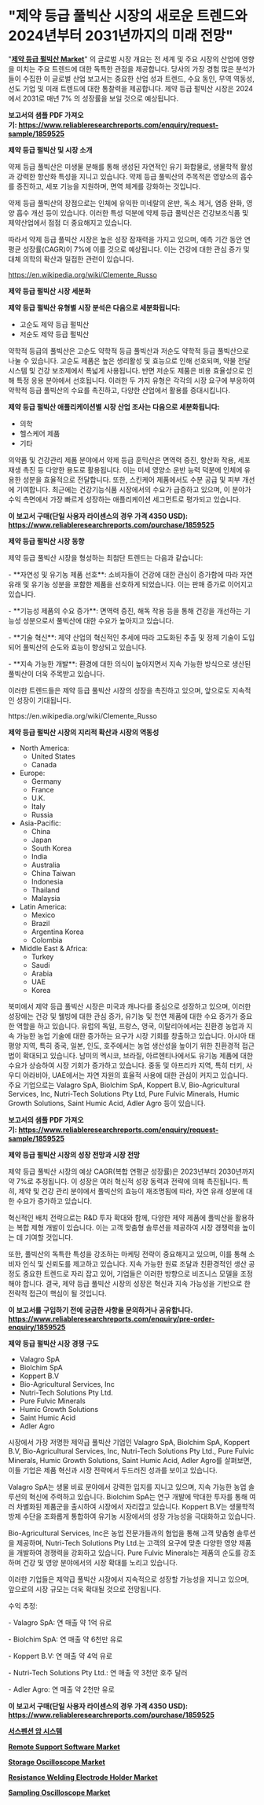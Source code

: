 <p><h1>"제약 등급 풀빅산 시장의 새로운 트렌드와 2024년부터 2031년까지의 미래 전망"</h1></p><p>"<strong><a href="https://www.reliableresearchreports.com/pharmaceutical-grade-fulvic-acid-r1859525">제약 등급 펄빅산 Market</a></strong>" 의 글로벌 시장 개요는 전 세계 및 주요 시장의 산업에 영향을 미치는 주요 트렌드에 대한 독특한 관점을 제공합니다. 당사의 가장 경험 많은 분석가들이 수집한 이 글로벌 산업 보고서는 중요한 산업 성과 트렌드, 수요 동인, 무역 역동성, 선도 기업 및 미래 트렌드에 대한 통찰력을 제공합니다. 제약 등급 펄빅산 시장은 2024에서 2031로 매년 7% 의 성장률을 보일 것으로 예상됩니다.</p>
<p><strong>보고서의 샘플 PDF 가져오기:&nbsp;<a href="https://www.reliableresearchreports.com/enquiry/request-sample/1859525">https://www.reliableresearchreports.com/enquiry/request-sample/1859525</a></strong></p>
<p><strong>제약 등급 펄빅산 및 시장 소개</strong></p>
<p><p>약제 등급 풀빅산은 미생물 분해를 통해 생성된 자연적인 유기 화합물로, 생물학적 활성과 강력한 항산화 특성을 지니고 있습니다. 약제 등급 풀빅산의 주목적은 영양소의 흡수를 증진하고, 세포 기능을 지원하며, 면역 체계를 강화하는 것입니다. </p><p>약제 등급 풀빅산의 장점으로는 인체에 유익한 미네랄의 운반, 독소 제거, 염증 완화, 영양 흡수 개선 등이 있습니다. 이러한 특성 덕분에 약제 등급 풀빅산은 건강보조식품 및 제약산업에서 점점 더 중요해지고 있습니다. </p><p>따라서 약제 등급 풀빅산 시장은 높은 성장 잠재력을 가지고 있으며, 예측 기간 동안 연평균 성장률(CAGR)이 7%에 이를 것으로 예상됩니다. 이는 건강에 대한 관심 증가 및 대체 의학의 확산과 밀접한 관련이 있습니다.</p></p>
<p><a href="https://en.wikipedia.org/wiki/Clemente_Russo">https://en.wikipedia.org/wiki/Clemente_Russo</a></p>
<p><strong>제약 등급 펄빅산 시장 세분화</strong></p>
<p><strong>제약 등급 펄빅산 유형별 시장 분석은 다음으로 세분화됩니다:</strong></p>
<p><ul><li>고순도 제약 등급 펄빅산</li><li>저순도 제약 등급 펄빅산</li></ul></p>
<p><p>약학적 등급의 풀빅산은 고순도 약학적 등급 풀빅산과 저순도 약학적 등급 풀빅산으로 나눌 수 있습니다. 고순도 제품은 높은 생리활성 및 효능으로 인해 선호되며, 약물 전달 시스템 및 건강 보조제에서 폭넓게 사용됩니다. 반면 저순도 제품은 비용 효율성으로 인해 특정 응용 분야에서 선호됩니다. 이러한 두 가지 유형은 각각의 시장 요구에 부응하여 약학적 등급 풀빅산의 수요를 촉진하고, 다양한 산업에서 활용를 증대시킵니다.</p></p>
<p><strong>제약 등급 펄빅산 애플리케이션별 시장 산업 조사는 다음으로 세분화됩니다:</strong></p>
<p><ul><li>의학</li><li>헬스케어 제품</li><li>기타</li></ul></p>
<p><p>의약품 및 건강관리 제품 분야에서 약제 등급 훈믹산은 면역력 증진, 항산화 작용, 세포 재생 촉진 등 다양한 용도로 활용됩니다. 이는 미세 영양소 운반 능력 덕분에 인체에 유용한 성분을 효율적으로 전달합니다. 또한, 스킨케어 제품에서도 수분 공급 및 피부 개선에 기여합니다. 최근에는 건강기능식품 시장에서의 수요가 급증하고 있으며, 이 분야가 수익 측면에서 가장 빠르게 성장하는 애플리케이션 세그먼트로 평가되고 있습니다.</p></p>
<p><strong>이 보고서 구매(단일 사용자 라이센스의 경우 가격 4350 USD): <a href="https://www.reliableresearchreports.com/purchase/1859525">https://www.reliableresearchreports.com/purchase/1859525</a></strong></p>
<p><strong>제약 등급 펄빅산 시장 동향</strong></p>
<p><p>제약 등급 풀빅산 시장을 형성하는 최첨단 트렌드는 다음과 같습니다:</p><p>- **자연성 및 유기농 제품 선호**: 소비자들이 건강에 대한 관심이 증가함에 따라 자연 유래 및 유기농 성분을 포함한 제품을 선호하게 되었습니다. 이는 판매 증가로 이어지고 있습니다.</p><p>- **기능성 제품의 수요 증가**: 면역력 증진, 해독 작용 등을 통해 건강을 개선하는 기능성 성분으로서 풀빅산에 대한 수요가 높아지고 있습니다.</p><p>- **기술 혁신**: 제약 산업의 혁신적인 추세에 따라 고도화된 추출 및 정제 기술이 도입되어 풀빅산의 순도와 효능이 향상되고 있습니다.</p><p>- **지속 가능한 개발**: 환경에 대한 의식이 높아지면서 지속 가능한 방식으로 생산된 풀빅산이 더욱 주목받고 있습니다.</p><p>이러한 트렌드들은 제약 등급 풀빅산 시장의 성장을 촉진하고 있으며, 앞으로도 지속적인 성장이 기대됩니다.</p></p>
<p>https://en.wikipedia.org/wiki/Clemente_Russo</p>
<p><strong>제약 등급 펄빅산 시장의 지리적 확산과 시장의 역동성</strong></p>
<p><ul>
    <li>
        North America:
        <ul>
            <li>United States</li>
            <li>Canada</li>
        </ul>
    </li>
    <li>
        Europe:
        <ul>
            <li>Germany</li>
            <li>France</li>
            <li>U.K.</li>
            <li>Italy</li>
            <li>Russia</li>
        </ul>
    </li>
    <li>
        Asia-Pacific:
        <ul>
            <li>China</li>
            <li>Japan</li>
            <li>South Korea</li>
            <li>India</li>
            <li>Australia</li>
            <li>China Taiwan</li>
            <li>Indonesia</li>
            <li>Thailand</li>
            <li>Malaysia</li>
        </ul>
    </li>
    <li>
        Latin America:
        <ul>
            <li>Mexico</li>
            <li>Brazil</li>
            <li>Argentina Korea</li>
            <li>Colombia</li>
        </ul>
    </li>
    <li>
        Middle East & Africa:
        <ul>
            <li>Turkey</li>
            <li>Saudi</li>
            <li>Arabia</li>
            <li>UAE</li>
            <li>Korea</li>
        </ul>
    </li>
    </ul></p>
<p><p>북미에서 제약 등급 풀빅산 시장은 미국과 캐나다를 중심으로 성장하고 있으며, 이러한 성장에는 건강 및 웰빙에 대한 관심 증가, 유기농 및 천연 제품에 대한 수요 증가가 중요한 역할을 하고 있습니다. 유럽의 독일, 프랑스, 영국, 이탈리아에서는 친환경 농업과 지속 가능한 농업 기술에 대한 증가하는 요구가 시장 기회를 창출하고 있습니다. 아시아 태평양 지역, 특히 중국, 일본, 인도, 호주에서는 농업 생산성을 높이기 위한 친환경적 접근법이 확대되고 있습니다. 남미의 멕시코, 브라질, 아르헨티나에서도 유기농 제품에 대한 수요가 상승하여 시장 기회가 증가하고 있습니다. 중동 및 아프리카 지역, 특히 터키, 사우디 아라비아, UAE에서는 자연 자원의 효율적 사용에 대한 관심이 커지고 있습니다. 주요 기업으로는 Valagro SpA, Biolchim SpA, Koppert B.V, Bio-Agricultural Services, Inc, Nutri-Tech Solutions Pty Ltd, Pure Fulvic Minerals, Humic Growth Solutions, Saint Humic Acid, Adler Agro 등이 있습니다.</p></p>
<p><strong>보고서의 샘플 PDF 가져오기:&nbsp;<a href="https://www.reliableresearchreports.com/enquiry/request-sample/1859525">https://www.reliableresearchreports.com/enquiry/request-sample/1859525</a></strong></p>
<p><strong>제약 등급 펄빅산 시장의 성장 전망과 시장 전망</strong></p>
<p><p>제약 등급 풀빅산 시장의 예상 CAGR(복합 연평균 성장률)은 2023년부터 2030년까지 약 7%로 추정됩니다. 이 성장은 여러 혁신적 성장 동력과 전략에 의해 촉진됩니다. 특히, 제약 및 건강 관리 분야에서 풀빅산의 효능이 재조명됨에 따라, 자연 유래 성분에 대한 수요가 증가하고 있습니다. </p><p>혁신적인 배치 전략으로는 R&D 투자 확대와 함께, 다양한 제약 제품에 풀빅산을 활용하는 복합 제형 개발이 있습니다. 이는 고객 맞춤형 솔루션을 제공하여 시장 경쟁력을 높이는 데 기여할 것입니다. </p><p>또한, 풀빅산의 독특한 특성을 강조하는 마케팅 전략이 중요해지고 있으며, 이를 통해 소비자 인식 및 신뢰도를 제고하고 있습니다. 지속 가능한 원료 조달과 친환경적인 생산 공정도 중요한 트렌드로 자리 잡고 있어, 기업들은 이러한 방향으로 비즈니스 모델을 조정해야 합니다. 결국, 제약 등급 풀빅산 시장의 성장은 혁신과 지속 가능성을 기반으로 한 전략적 접근이 핵심이 될 것입니다.</p></p>
<p><strong>이 보고서를 구입하기 전에 궁금한 사항을 문의하거나 공유합니다. <a href="https://www.reliableresearchreports.com/enquiry/pre-order-enquiry/1859525">https://www.reliableresearchreports.com/enquiry/pre-order-enquiry/1859525</a></strong></p>
<p><strong>제약 등급 펄빅산 시장 경쟁 구도</strong></p>
<p><ul><li>Valagro SpA</li><li>Biolchim SpA</li><li>Koppert B.V</li><li>Bio-Agricultural Services, Inc</li><li>Nutri-Tech Solutions Pty Ltd.</li><li>Pure Fulvic Minerals</li><li>Humic Growth Solutions</li><li>Saint Humic Acid</li><li>Adler Agro</li></ul></p>
<p><p>시장에서 가장 저명한 제약급 풀빅산 기업인 Valagro SpA, Biolchim SpA, Koppert B.V, Bio-Agricultural Services, Inc, Nutri-Tech Solutions Pty Ltd., Pure Fulvic Minerals, Humic Growth Solutions, Saint Humic Acid, Adler Agro를 살펴보면, 이들 기업은 제품 혁신과 시장 전략에서 두드러진 성과를 보이고 있습니다.</p><p>Valagro SpA는 생물 비료 분야에서 강력한 입지를 지니고 있으며, 지속 가능한 농업 솔루션의 혁신에 주력하고 있습니다. Biolchim SpA는 연구 개발에 막대한 투자를 통해 여러 차별화된 제품군을 출시하여 시장에서 자리잡고 있습니다. Koppert B.V는 생물학적 방제 수단을 조화롭게 통합하여 유기농 시장에서의 성장 가능성을 극대화하고 있습니다.</p><p>Bio-Agricultural Services, Inc은 농업 전문가들과의 협업을 통해 고객 맞춤형 솔루션을 제공하며, Nutri-Tech Solutions Pty Ltd.는 고객의 요구에 맞춘 다양한 영양 제품을 개발하여 경쟁력을 강화하고 있습니다. Pure Fulvic Minerals는 제품의 순도를 강조하며 건강 및 영양 분야에서의 시장 확대를 노리고 있습니다.</p><p>이러한 기업들은 제약급 풀빅산 시장에서 지속적으로 성장할 가능성을 지니고 있으며, 앞으로의 시장 규모는 더욱 확대될 것으로 전망됩니다.</p><p>수익 추정:</p><p>- Valagro SpA: 연 매출 약 1억 유로</p><p>- Biolchim SpA: 연 매출 약 6천만 유로</p><p>- Koppert B.V: 연 매출 약 4억 유로</p><p>- Nutri-Tech Solutions Pty Ltd.: 연 매출 약 3천만 호주 달러</p><p>- Adler Agro: 연 매출 약 2천만 유로</p></p>
<p><strong>이 보고서 구매(단일 사용자 라이센스의 경우 가격 4350 USD): <a href="https://www.reliableresearchreports.com/purchase/1859525">https://www.reliableresearchreports.com/purchase/1859525</a></strong></p>
<p><strong><p><a href="https://medium.com/@derrickmafrks96745/%EC%84%9C%EC%8A%A4%ED%8E%9C%EC%85%98-%EC%95%94-%EC%8B%9C%EC%8A%A4%ED%85%9C-%EC%8B%9C%EC%9E%A5-%EA%B7%9C%EB%AA%A8%EC%97%90-%EB%8C%80%ED%95%9C-%ED%86%B5%EC%B0%B0%EB%A0%A5-2024%EB%85%84%EB%B6%80%ED%84%B0-2031%EB%85%84%EA%B9%8C%EC%A7%80-%EC%97%B0%ED%8F%89%EA%B7%A0-%EC%84%B1%EC%9E%A5%EB%A5%A0-cagr-11-2-%EB%A1%9C-%ED%99%95%EC%9E%A5%EB%90%98%EA%B3%A0-%EC%9E%88%EC%8A%B5%EB%8B%88%EB%8B%A4-c8219de19cb8">서스펜션 암 시스템</a></p><p><a href="https://issuu.com/reportprime-2/docs/remote-support-software-market-size_7ea4818ab35e0e">Remote Support Software Market</a></p><p><a href="https://www.linkedin.com/pulse/storage-oscilloscope-market-forecast-global-trends-analysis-v5q8c?trackingId=SymQ8sDVQDqY24Fg54%2BhpA%3D%3D">Storage Oscilloscope Market</a></p><p><a href="https://issuu.com/reportprime-2/docs/resistance-welding-electrode-holder_22b9e44d6780df">Resistance Welding Electrode Holder Market</a></p><p><a href="https://www.linkedin.com/pulse/sampling-oscilloscope-market-research-report-exploring-size-revenue-ridae?trackingId=EKi6fVgpSESztJF9iEsW7g%3D%3D">Sampling Oscilloscope Market</a></p></strong></p>
<p></p>